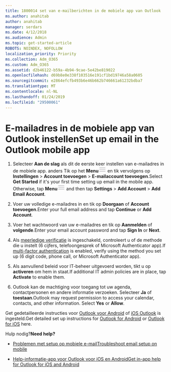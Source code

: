```yaml
---
title: 1800014 set van e-mailberichten in de mobiele app van Outlook
ms.author: anahitab
author: anahitab
manager: serdars
ms.date: 4/12/2018
ms.audience: Admin
ms.topic: get-started-article
ROBOTS: NOINDEX, NOFOLLOW
localization_priority: Priority
ms.collection: Adm_O365
ms.custom: Adm_O365
ms.assetid: d2b46122-b59a-4b94-9cae-5e42be819022
ms.openlocfilehash: d69b8e0e338f103516e191cf1bd19746a58a0605
ms.sourcegitcommit: e2864efcfb493b6e46b662b746661a61232bdba7
ms.translationtype: MT
ms.contentlocale: nl-NL
ms.lasthandoff: 01/24/2019
ms.locfileid: "29500061"
---
```

# <a name="set-up-email-in-the-outlook-mobile-app"></a><span data-ttu-id="b118a-102">E-mailadres in de mobiele app van Outlook instellen</span><span class="sxs-lookup"><span data-stu-id="b118a-102">Set up email in the Outlook mobile app</span></span>

1. <span data-ttu-id="b118a-p101">Selecteer **Aan de slag** als dit de eerste keer instellen van e-mailadres in de mobiele app. anders Tik op het **Menu**![knop voor de](media/265b9089-9630-42dd-a244-d9a412d8fe47.png) en tik vervolgens op **Instellingen** \> **Account toevoegen** \> **E-mailaccount toevoegen**.</span><span class="sxs-lookup"><span data-stu-id="b118a-p101">Select **Get Started** if it's your first time setting up email in the mobile app. Otherwise, tap **Menu**![The Menu button](media/265b9089-9630-42dd-a244-d9a412d8fe47.png) and then tap **Settings** \> **Add Account** \> **Add Email Account**.</span></span> 
    
2. <span data-ttu-id="b118a-105">Voer uw volledige e-mailadres in en tik op **Doorgaan** of **Account toevoegen**.</span><span class="sxs-lookup"><span data-stu-id="b118a-105">Enter your full email address and tap **Continue** or **Add Account**.</span></span>
    
3. <span data-ttu-id="b118a-106">Voer het wachtwoord van uw e-mailadres en tik op **Aanmelden** of **volgende**.</span><span class="sxs-lookup"><span data-stu-id="b118a-106">Enter your email account password and tap **Sign In** or **Next**.</span></span> 
    
4. <span data-ttu-id="b118a-107">Als [meerledige verificatie](https://support.office.com/article/8f0454b2-f51a-4d9c-bcde-2c48e41621c6.aspx) is ingeschakeld, controleert u of de methode die u instelt (6 cijfers, telefoongesprek of Microsoft Authenticator app).</span><span class="sxs-lookup"><span data-stu-id="b118a-107">If [multi-factor authentication](https://support.office.com/article/8f0454b2-f51a-4d9c-bcde-2c48e41621c6.aspx) is enabled, verify using the method you set up (6 digit code, phone call, or Microsoft Authenticator app).</span></span> 
    
5. <span data-ttu-id="b118a-108">Als aanvullend beleid voor IT-beheer uitgevoerd worden, tikt u op **activeren** om hem in staat.</span><span class="sxs-lookup"><span data-stu-id="b118a-108">If additional IT admin policies are in place, tap **Activate** to enable them.</span></span> 
    
6. <span data-ttu-id="b118a-p102">Outlook kan de machtiging voor toegang tot uw agenda, contactpersonen en andere informatie verzoeken. Selecteer **Ja** of **toestaan**.</span><span class="sxs-lookup"><span data-stu-id="b118a-p102">Outlook may request permission to access your calendar, contacts, and other information. Select **Yes** or **Allow**.</span></span> 
    
<span data-ttu-id="b118a-111">Get gedetailleerde instructies voor [Outlook voor Android](https://support.office.com/article/886db551-8dfa-4fd5-b835-f8e532091872.aspx) of [iOS Outlook](https://support.office.com/article/b2de2161-cc1d-49ef-9ef9-81acd1c8e234.aspx) is ingesteld.</span><span class="sxs-lookup"><span data-stu-id="b118a-111">Get detailed set up instructions for [Outlook for Android](https://support.office.com/article/886db551-8dfa-4fd5-b835-f8e532091872.aspx) or [Outlook for iOS](https://support.office.com/article/b2de2161-cc1d-49ef-9ef9-81acd1c8e234.aspx) here.</span></span> 
  
 <span data-ttu-id="b118a-112">Hulp nodig?</span><span class="sxs-lookup"><span data-stu-id="b118a-112">**Need help?**</span></span>
  
- [<span data-ttu-id="b118a-113">Problemen met setup op mobiele e-mail</span><span class="sxs-lookup"><span data-stu-id="b118a-113">Troubleshoot email setup on mobile</span></span>](https://support.office.com/article/a264ef01-9c88-48fb-9285-7017e4f31f02.aspx)
    
- [<span data-ttu-id="b118a-114">Help-informatie-app voor Outlook voor iOS en Android</span><span class="sxs-lookup"><span data-stu-id="b118a-114">Get in-app help for Outlook for iOS and Android</span></span>](https://support.office.com/article/218a22d1-9fa5-4889-b689-de1c63493243.aspx#ID0EAABAAA=Contact_Support)
    

